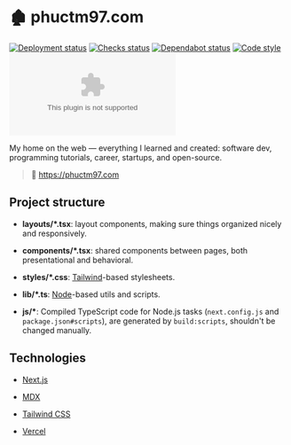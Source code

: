 # 🏚 phuctm97.com

[![Deployment status][deployment status]][deployment url]
[![Checks status][checks status]][checks url]
[![Dependabot status][dependabot status]][dependabot url]
[![Code style][code style]][code style url]
[![License][license type]][license url]

My home on the web — everything I learned and created: software dev, programming
tutorials, career, startups, and open-source.

> 🔗 https://phuctm97.com

## Project structure

- **layouts/\*.tsx**: layout components, making sure things organized nicely and
  responsively.

- **components/\*.tsx**: shared components between pages, both presentational
  and behavioral.

- **styles/\*.css**: [Tailwind]-based stylesheets.

- **lib/\*.ts**: [Node]-based utils and scripts.

- **js/\***: Compiled TypeScript code for Node.js tasks (`next.config.js` and
  `package.json#scripts`), are generated by `build:scripts`, shouldn't be
  changed manually.

## Technologies

- [Next.js]

- [MDX]

- [Tailwind CSS]

- [Vercel]

<!-- Badges -->

[deployment status]:
  https://img.shields.io/github/deployments/phuctm97/phuctm97.com/production?label=deployment&logo=Vercel
[checks status]:
  https://img.shields.io/github/checks-status/phuctm97/phuctm97.com/master?logo=Github
[dependabot status]:
  https://img.shields.io/badge/dependabot-enabled-025e8c?logo=Dependabot
[license type]: https://img.shields.io/github/license/phuctm97/phuctm97.com
[code style]:
  https://img.shields.io/badge/code%20style-prettier-F7B93E?logo=Prettier
[deployment url]:
  https://github.com/phuctm97/phuctm97.com/deployments/activity_log?environment=Production
[checks url]:
  https://github.com/phuctm97/phuctm97.com/actions?query=workflow%3ACommit+branch%3Amaster
[dependabot url]: /.github/dependabot.yml
[code style url]: /.prettierrc.json
[license url]: /LICENSE

<!-- Links -->

[node]: https://nodejs.org
[next.js]: https://nextjs.org
[mdx]: https://mdxjs.com
[tailwind]: https://tailwindcss.com
[tailwind css]: https://tailwindcss.com
[vercel]: https://vercel.com
